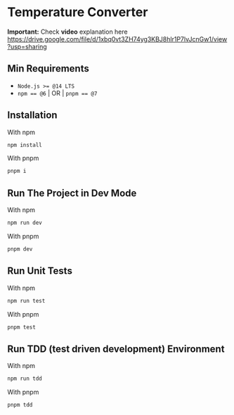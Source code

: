 # Temperature Converter

**Important:** Check **video** explanation here https://drive.google.com/file/d/1xbq0vt3ZH74yg3KBJ8hlr1P7lvJcnGw1/view?usp=sharing

## Min Requirements

- `Node.js >= @14 LTS` 
- `npm == @6` | OR | `pnpm == @7`

## Installation

With npm

```bash
npm install
```

With pnpm

```bash
pnpm i
```

## Run The Project in Dev Mode

With npm

```bash
npm run dev
```

With pnpm

```bash
pnpm dev
```

## Run Unit Tests

With npm

```bash
npm run test
```

With pnpm

```bash
pnpm test
```

## Run TDD (test driven development) Environment

With npm

```bash
npm run tdd
```

With pnpm

```bash
pnpm tdd
```